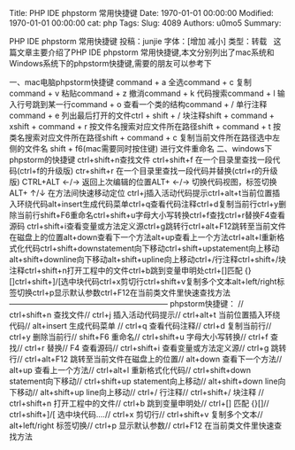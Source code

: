 Title: PHP IDE phpstorm 常用快捷键
Date: 1970-01-01 00:00:00
Modified: 1970-01-01 00:00:00
cat: php
Tags: 
Slug: 4089
Authors: u0mo5 
Summary: 

PHP IDE phpstorm 常用快捷键
投稿：junjie 字体：[增加 减小] 类型：转载
 
这篇文章主要介绍了PHP IDE phpstorm 常用快捷键,本文分别列出了mac系统和Windows系统下的phpstorm快捷键,需要的朋友可以参考下
 




一、mac电脑phpstorm快捷键
command + a 全选command + c 复制command + v 粘贴command + z 撤消command + k 代码搜索command + l 输入行号跳到某一行command + o 查看一个类的结构command + / 单行注释command + e 列出最后打开的文件ctrl + shift + / 块注释shift + command + xshift + command + r 按文件名搜索对应文件所在路径shift + command + t 按类名搜索对应文件所在路径shift + command + c 复制当前文件所在路径选中左侧的文件名 shift + f6(mac需要同时按住键) 进行文件重命名
二、windows下phpstorm的快捷键
ctrl+shift+n查找文件
ctrl+shift+f 在一个目录里查找一段代码(ctrl+f的升级版)
ctr+shift+r 在一个目录里查找一段代码并替换(ctrl+r的升级版)
CTRL+ALT ←/→ 返回上次编辑的位置ALT+ ←/→ 切换代码视图，标签切换ALT+ ↑/↓ 在方法间快速移动定位
ctrl+j插入活动代码提示ctrl+alt+t当前位置插入环绕代码alt+insert生成代码菜单ctrl+q查看代码注释ctrl+d复制当前行ctrl+y删除当前行shift+F6重命名ctrl+shift+u字母大小写转换ctrl+f查找ctrl+r替换F4查看源码
ctrl+shift+i查看变量或方法定义源ctrl+g跳转行ctrl+alt+F12跳转至当前文件在磁盘上的位置alt+down查看下一个方法alt+up查看上一个方法ctrl+alt+l重新格式化代码ctrl+shift+downstatement向下移动ctrl+shift+upstatement向上移动alt+shift+downline向下移动alt+shift+upline向上移动ctrl+/行注释ctrl+shift+/块注释ctrl+shift+n打开工程中的文件ctrl+b跳到变量申明处ctrl+[]匹配 {}[]ctrl+shift+]/[选中块代码ctrl+x剪切行ctrl+shift+v复制多个文本alt+left/right标签切换ctrl+p显示默认参数ctrl+F12在当前类文件里快速查找方法
————————————————————–
phpstorm快捷键：
// ctrl+shift+n 查找文件// ctrl+j 插入活动代码提示// ctrl+alt+t 当前位置插入环绕代码// alt+insert 生成代码菜单
// ctrl+q 查看代码注释// ctrl+d 复制当前行// ctrl+y 删除当前行// shift+F6 重命名// ctrl+shift+u 字母大小写转换// ctrl+f 查找// ctrl+r 替换// F4 查看源码// ctrl+shift+i 查看变量或方法定义源// ctrl+g 跳转行// ctrl+alt+F12 跳转至当前文件在磁盘上的位置// alt+down 查看下一个方法// alt+up 查看上一个方法// ctrl+alt+l 重新格式化代码// ctrl+shift+down statement向下移动// ctrl+shift+up statement向上移动// alt+shift+down line向下移动// alt+shift+up line向上移动// ctrl+/ 行注释// ctrl+shift+/ 块注释
// ctrl+shift+n 打开工程中的文件// ctrl+b 跳到变量申明处// ctrl+[] 匹配 {}[]// ctrl+shift+]/[ 选中块代码….// ctrl+x 剪切行// ctrl+shift+v 复制多个文本// alt+left/right 标签切换// ctrl+p 显示默认参数// ctrl+F12 在当前类文件里快速查找方法



